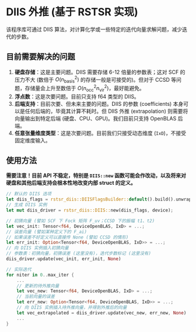 # DIIS 外推 (基于 RSTSR 实现)

该程序库可通过 DIIS 算法，对计算化学或一些特定的迭代向量求解问题，减少迭代的步数。

## 目前需要解决的问题

1. **硬盘存储**：这是主要问题。DIIS 需要存储 6-12 倍量的参数表；这对 SCF 的压力不大 (数倍于 $O(n_\mathrm{basis}^2)$ 的存储一般是可接受的)。但对于 CCSD 等问题，存储量会上升至数倍于 $O(n_\mathrm{occ}^2 n_\mathrm{vir}^2)$，最好能避免。
2. **浮点数**：这是次要问题。目前只支持 f64 类型的 DIIS。
3. **后端支持**：目前次要、但未来主要的问题。DIIS 的参数 (coefficients) 本身可以是任何后端的，毕竟其计算不耗时。但 DIIS 外推 (extrapolation) 则需要将向量输出到特定后端 (硬盘、CPU、GPU)。我们目前只支持 OpenBLAS 后端。
4. **任意张量维度类型**：这是次要问题。目前我们只接受动态维度 (`IxD`)，不接受固定维度输入。

## 使用方法

**需要注意！目前 API 不稳定，特别是 `DIIS::new` 函数可能会作改动，以及将来对硬盘和其他后端支持会根本性地改变内部 struct 的定义。**

```rust
// 默认的 DIIS 选项
let diis_flags = rstsr_diis::DIISFlagsBuilder::default().build().unwrap();
// 生成 DIIS 实例
let mut diis_driver = rstsr_diis::DIIS::new(diis_flags, device);

// 初猜向量 (譬如 SCF 下 Fock 矩阵 F_uv；CCSD 下的振幅 t1、t2)
let vec_init: Tensor<f64, DeviceOpenBLAS, IxD> = ...;
// 误差向量 (譬如某种定义下的 F_ai)
// 如果误差不好定义可以直接传 None (譬如 CCSD 的情形)
let err_init: Option<Tensor<f64, DeviceOpenBLAS, IxD>> = ...;
// 向 DIIS 实例插入初猜向量
// 参数表：初猜向量，初猜误差 (这里没有)，迭代步数标记 (这里没有)
diis_driver.update(vec_init, err_init, None)

// 实际迭代
for niter in 0..max_iter {
    ...
    // 更新的待外推向量
    let vec_new: Tensor<f64, DeviceOpenBLAS, IxD> = ...;
    // 当前向量的误差
    let err_new: Option<Tensor<f64, DeviceOpenBLAS, IxD>> = ...;
    // 向 DIIS 实例插入待外推向量，并得到外推后的向量
    let vec_extrapolated = diis_driver.update(vec_new, err_new, None)
    ...
}
```
